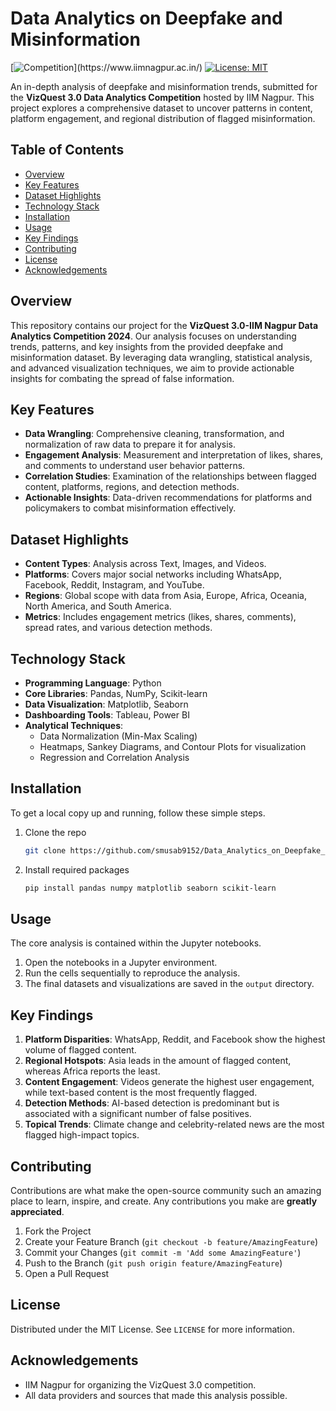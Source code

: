 # Data Analytics on Deepfake and Misinformation

[![Competition]([https://img.shields.io/badge/VizQuest%203.0-IIM%20Nagpur-blue](https://unstop.com/competitions/viz-quest-30-tangerine-trails-2024-25-indian-institute-of-management-iim-nagpur-1217712))](https://www.iimnagpur.ac.in/)
[![License: MIT](https://img.shields.io/badge/License-MIT-yellow.svg)](https://opensource.org/licenses/MIT)

An in-depth analysis of deepfake and misinformation trends, submitted for the **VizQuest 3.0 Data Analytics Competition** hosted by IIM Nagpur. This project explores a comprehensive dataset to uncover patterns in content, platform engagement, and regional distribution of flagged misinformation.

## Table of Contents

- [Overview](#overview)
- [Key Features](#key-features)
- [Dataset Highlights](#dataset-highlights)
- [Technology Stack](#technology-stack)
- [Installation](#installation)
- [Usage](#usage)
- [Key Findings](#key-findings)
- [Contributing](#contributing)
- [License](#license)
- [Acknowledgements](#acknowledgements)

## Overview

This repository contains our project for the **VizQuest 3.0-IIM Nagpur Data Analytics Competition 2024**. Our analysis focuses on understanding trends, patterns, and key insights from the provided deepfake and misinformation dataset. By leveraging data wrangling, statistical analysis, and advanced visualization techniques, we aim to provide actionable insights for combating the spread of false information.

## Key Features

-   **Data Wrangling**: Comprehensive cleaning, transformation, and normalization of raw data to prepare it for analysis.
-   **Engagement Analysis**: Measurement and interpretation of likes, shares, and comments to understand user behavior patterns.
-   **Correlation Studies**: Examination of the relationships between flagged content, platforms, regions, and detection methods.
-   **Actionable Insights**: Data-driven recommendations for platforms and policymakers to combat misinformation effectively.

## Dataset Highlights

-   **Content Types**: Analysis across Text, Images, and Videos.
-   **Platforms**: Covers major social networks including WhatsApp, Facebook, Reddit, Instagram, and YouTube.
-   **Regions**: Global scope with data from Asia, Europe, Africa, Oceania, North America, and South America.
-   **Metrics**: Includes engagement metrics (likes, shares, comments), spread rates, and various detection methods.

## Technology Stack

-   **Programming Language**: Python
-   **Core Libraries**: Pandas, NumPy, Scikit-learn
-   **Data Visualization**: Matplotlib, Seaborn
-   **Dashboarding Tools**: Tableau, Power BI
-   **Analytical Techniques**:
    -   Data Normalization (Min-Max Scaling)
    -   Heatmaps, Sankey Diagrams, and Contour Plots for visualization
    -   Regression and Correlation Analysis

## Installation

To get a local copy up and running, follow these simple steps.

1.  Clone the repo
    ```sh
    git clone https://github.com/smusab9152/Data_Analytics_on_Deepfake_and_Information_Dataset.git
    ```
2.  Install required packages
    ```sh
    pip install pandas numpy matplotlib seaborn scikit-learn
    ```

## Usage

The core analysis is contained within the Jupyter notebooks.

1.  Open the notebooks in a Jupyter environment.
2.  Run the cells sequentially to reproduce the analysis.
3.  The final datasets and visualizations are saved in the `output` directory.

## Key Findings

1.  **Platform Disparities**: WhatsApp, Reddit, and Facebook show the highest volume of flagged content.
2.  **Regional Hotspots**: Asia leads in the amount of flagged content, whereas Africa reports the least.
3.  **Content Engagement**: Videos generate the highest user engagement, while text-based content is the most frequently flagged.
4.  **Detection Methods**: AI-based detection is predominant but is associated with a significant number of false positives.
5.  **Topical Trends**: Climate change and celebrity-related news are the most flagged high-impact topics.

## Contributing

Contributions are what make the open-source community such an amazing place to learn, inspire, and create. Any contributions you make are **greatly appreciated**.

1.  Fork the Project
2.  Create your Feature Branch (`git checkout -b feature/AmazingFeature`)
3.  Commit your Changes (`git commit -m 'Add some AmazingFeature'`)
4.  Push to the Branch (`git push origin feature/AmazingFeature`)
5.  Open a Pull Request

## License

Distributed under the MIT License. See `LICENSE` for more information.

## Acknowledgements

-   IIM Nagpur for organizing the VizQuest 3.0 competition.
-   All data providers and sources that made this analysis possible.
